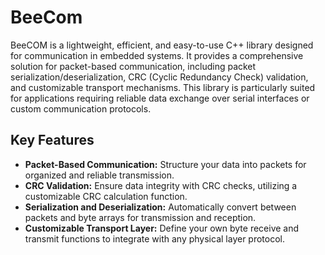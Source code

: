 # BeeCom

BeeCOM is a lightweight, efficient, and easy-to-use C++ library designed for communication in embedded systems. It provides a comprehensive solution for packet-based communication, including packet serialization/deserialization, CRC (Cyclic Redundancy Check) validation, and customizable transport mechanisms. This library is particularly suited for applications requiring reliable data exchange over serial interfaces or custom communication protocols.

## Key Features

- **Packet-Based Communication:** Structure your data into packets for organized and reliable transmission.
- **CRC Validation:** Ensure data integrity with CRC checks, utilizing a customizable CRC calculation function.
- **Serialization and Deserialization:** Automatically convert between packets and byte arrays for transmission and reception.
- **Customizable Transport Layer:** Define your own byte receive and transmit functions to integrate with any physical layer protocol.
